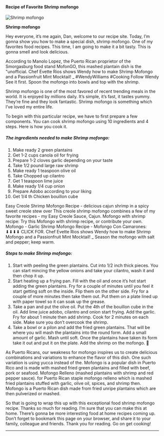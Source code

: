             

#### Recipe of Favorite Shrimp mofongo

![Shrimp mofongo](https://img-global.cpcdn.com/recipes/9ce64d8d06555058/751x532cq70/shrimp-mofongo-recipe-main-photo.jpg)

**Shrimp mofongo**

Hey everyone, it’s me again, Dan, welcome to our recipe site. Today, I’m gonna show you how to make a special dish, shrimp mofongo. One of my favorites food recipes. This time, I am going to make it a bit tasty. This is gonna smell and look delicious.

According to Manolo Lopez, the Puerto Rican proprietor of the Smorgasburg food stand MofonGO, this mashed plantain dish is the "unofficial. Chef Evette Rios shows Wendy how to make Shrimp Mofongo and a Passionfruit Mint Mocktail! \_ #WendyWilliams #Cooking Follow Wendy See it first. Spoon the mofongo into bowls and top with the shrimp.

Shrimp mofongo is one of the most favored of recent trending meals in the world. It is enjoyed by millions daily. It’s simple, it’s fast, it tastes yummy. They’re fine and they look fantastic. Shrimp mofongo is something which I’ve loved my entire life.

To begin with this particular recipe, we have to first prepare a few components. You can cook shrimp mofongo using 10 ingredients and 4 steps. Here is how you cook it.

##### The ingredients needed to make Shrimp mofongo:

1.  Make ready 2 green plantains
2.  Get 1-2 cups canola oil for frying
3.  Prepare 1-2 cloves garlic depending on your taste
4.  Take 1/2 pound large raw shrimp
5.  Make ready 1 teaspoon olive oil
6.  Take Chopped up cilantro
7.  Get 1 teaspoon lime juice
8.  Make ready 1/4 cup onion
9.  Prepare Adobo according to your liking
10.  Get 1/4 th Chicken bouillon cube

Easy Creole Shrimp Mofongo Recipe - delicious cajun shrimp in a spicy sweet creole stew over This creole shrimp mofongo combines a few of my favorite recipes - my Easy Creole Sauce, Cajun. Mofongo with shrimp recipe: Try this Mofongo with shrimp recipe, or contribute your own. Mofongo - Garlic Shrimp Mofongo Recipe - Mofongo Con Camarones: ⬇⬇⬇⬇ CLICK FOR. Chef Evette Rios shows Wendy how to make Shrimp Mofongo and a Passionfruit Mint Mocktail! \_ Season the mofongo with salt and pepper; keep warm.

##### Steps to make Shrimp mofongo:

1.  Start with peeling the green plantains. Cut into 1/2 inch thick pieces. You can start mincing the yellow onions and take your cilantro, wash it and then chop it up.
2.  Start heating up a frying pan. Fill with the oil and once it’s hot start adding the green plantains. Fry for a couple of minutes until you feel it start getting soft on the inside. Flip them on the other side. Fry for a couple of more minutes then take them out. Put them on a plate lined up with paper towel so it can soak up the grease.
3.  Take a pan and put the olive oil. Put the 4th of the bouillon cube in the oil. Add lime juice adobo, cilantro and onion start frying. Add the garlic. Fry for about 1 minute then add shrimp. Cook for 2 minutes on each side. Make sure you don’t overcook the shrimp.
4.  Take a bowl or a pilon and add the fried green plantains. That will be where you will mash the plantains into the round form. Add a small amount of garlic. Mash until soft. Once the plantains have taken its form take it out and put it on the plate. Add the shrimp on the mofongo. 🙂

As Puerto Ricans, our weakness for mofongo inspires us to create delicious combinations and variations to enhance the flavor of this dish. One such variation is using yucca instead of the. Mofongo is a popular dish in Puerto Rico and is made with mashed fried green plantains and filled with beef, pork or seafood. Mofongo Relleno (mashed plantains with shrimp and red pepper sauce). for Puerto Rican staple mofongo relleno which is mashed fried plantains stuffed with garlic, olive oil, spices, and shrimp then. Mofongo is a Puerto Rican dish made from fried unripe plantains which are then pulverized or mashed.

So that is going to wrap this up with this exceptional food shrimp mofongo recipe. Thanks so much for reading. I’m sure that you can make this at home. There’s gonna be more interesting food at home recipes coming up. Don’t forget to bookmark this page on your browser, and share it to your family, colleague and friends. Thank you for reading. Go on get cooking!

* * *